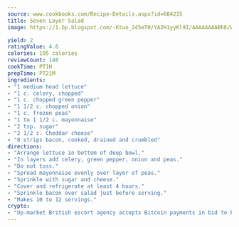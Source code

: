 ```yaml
---
source: www.cookbooks.com/Recipe-Details.aspx?id=684215
title: Seven Layer Salad
image: https://1.bp.blogspot.com/-Ktuo_245eT0/YA2H1yyKl9I/AAAAAAAABhE/WMoqSq2tWOcgMkPaLYZ-49h8pVDUUwFCQCLcBGAsYHQ/s307/5.png

yield: 2
ratingValue: 4.6
calories: 195 calories
reviewCount: 148
cookTime: PT1H
prepTime: PT21M
ingredients:
- "1 medium head lettuce"
- "1 c. celery, chopped"
- "1 c. chopped green pepper"
- "1 1/2 c. chopped onion"
- "1 c. frozen peas"
- "1 to 1 1/2 c. mayonnaise"
- "2 tsp. sugar"
- "2 1/2 c. Cheddar cheese"
- "8 strips bacon, cooked, drained and crumbled"
directions:
- "Arrange lettuce in bottom of deep bowl."
- "In layers add celery, green pepper, onion and peas."
- "Do not toss."
- "Spread mayonnaise evenly over layer of peas."
- "Sprinkle with sugar and cheese."
- "Cover and refrigerate at least 4 hours."
- "Sprinkle bacon over salad just before serving."
- "Makes 10 to 12 servings."
crypto:
- "Up-market British escort agency accepts Bitcoin payments in bid to boost worker safety and client anonymity."
---
```

